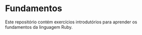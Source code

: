 # Fundamentos
Este repositório contém exercícios introdutórios para aprender os fundamentos da linguagem Ruby.
